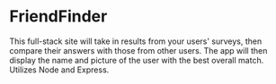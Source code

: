 # FriendFinder
This full-stack site will take in results from your users' surveys, then compare their answers with those from other users. The app will then display the name and picture of the user with the best overall match. Utilizes Node and Express.
